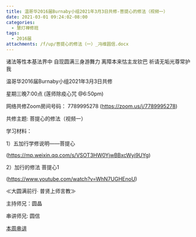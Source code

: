 ```yaml
---
title: 温哥华2016届Burnaby小组2021年3月3日共修-菩提心的修法（视频一）
date: 2021-03-01 09:24:02-08:00
categories:
  - 慧灯禅修班
tags:
  - 2016届
attachments: /f/up/菩提心的修法（一）_冯维圆信.docx
---
```

诸法等性本基法界中 自现圆满三身游舞力 离障本来怙主龙钦巴 祈请无垢光尊常护我

温哥华2016届Burnaby小组2021年3月3日共修 

星期三晚7:00点 (莲师除疫心咒 @6:50pm)

网络共修Zoom房间号码： 7789995278 (<https://zoom.us/j/7789995278>)

共修主题: 菩提心的修法（视频一）


学习材料：

1）五加行学修说明——菩提心

(<https://mp.weixin.qq.com/s/VSOT3HW0YjwBBxcWyi9UYg>)


2）加行的修法 菩提心1

(<https://www.youtube.com/watch?v=WhN7UGHEnoU>)


≪大圆满前行∙ 普贤上师言教≫ 　


主持师兄：圆晶

串讲师兄: 圆信

[本周串讲](https://s3.ap-northeast-1.wasabisys.com/hdcx/hdv/f/up/菩提心的修法（一）_冯维圆信.docx)